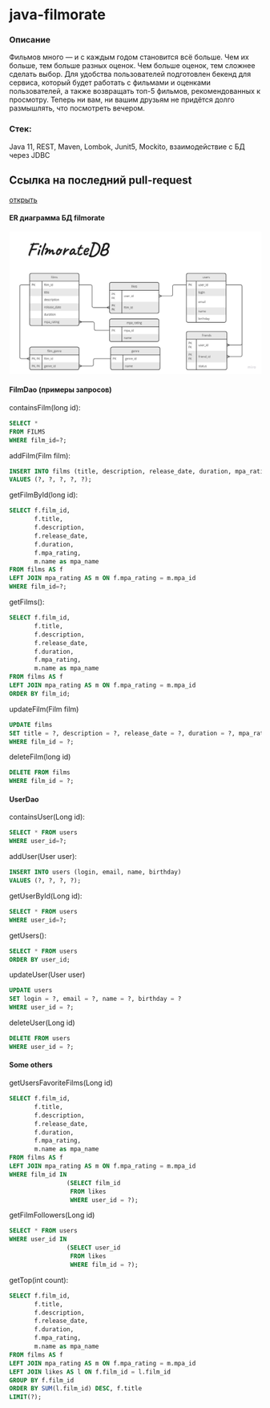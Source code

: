 # java-filmorate

### Описание
Фильмов много — и с каждым годом становится всё больше. Чем их больше, тем больше разных оценок. Чем больше оценок, тем сложнее сделать выбор. 
Для удобства пользователей подготовлен бекенд для сервиса, который будет работать с фильмами и оценками пользователей, а также возвращать топ-5 фильмов, рекомендованных к просмотру. 
Теперь ни вам, ни вашим друзьям не придётся долго размышлять, что посмотреть вечером.

### Стек:
Java 11, REST, Maven, Lombok, Junit5, Mockito, взаимодействие с БД через JDBC

## Ссылка на последний pull-request

[открыть](https://github.com/IceCubeNext/java-filmorate/pull/12)

#### ER диаграмма БД filmorate

<img title="ER diagram" alt="ER diagram" src="/images/Entity Relationship Diagram.jpg">

#### FilmDao (примеры запросов)

containsFilm(long id):

``` sql
SELECT * 
FROM FILMS 
WHERE film_id=?;
```

addFilm(Film film):

``` sql
INSERT INTO films (title, description, release_date, duration, mpa_rating)
VALUES (?, ?, ?, ?, ?);
```

getFilmById(long id):

``` sql
SELECT f.film_id,
       f.title,
       f.description,
       f.release_date,
       f.duration,
       f.mpa_rating,
       m.name as mpa_name
FROM films AS f
LEFT JOIN mpa_rating AS m ON f.mpa_rating = m.mpa_id
WHERE film_id=?;
```

getFilms():

``` sql
SELECT f.film_id,
       f.title,
       f.description,
       f.release_date,
       f.duration,
       f.mpa_rating,
       m.name as mpa_name
FROM films AS f
LEFT JOIN mpa_rating AS m ON f.mpa_rating = m.mpa_id
ORDER BY film_id;
```

updateFilm(Film film)

``` sql
UPDATE films 
SET title = ?, description = ?, release_date = ?, duration = ?, mpa_rating = ?
WHERE film_id = ?;
```

deleteFilm(long id)

``` sql
DELETE FROM films
WHERE film_id = ?;
```

#### UserDao

containsUser(Long id):
``` sql
SELECT * FROM users
WHERE user_id=?;
```

addUser(User user):
``` sql
INSERT INTO users (login, email, name, birthday)
VALUES (?, ?, ?, ?);
```

getUserById(Long id):

``` sql
SELECT * FROM users
WHERE user_id=?;
```

getUsers():

``` sql
SELECT * FROM users
ORDER BY user_id;
```

updateUser(User user)

``` sql
UPDATE users
SET login = ?, email = ?, name = ?, birthday = ?
WHERE user_id = ?;
```

deleteUser(Long id)

``` sql
DELETE FROM users
WHERE user_id = ?;
```

#### Some others

getUsersFavoriteFilms(Long id)

``` sql
SELECT f.film_id,
       f.title,
       f.description,
       f.release_date,
       f.duration,
       f.mpa_rating,
       m.name as mpa_name
FROM films AS f
LEFT JOIN mpa_rating AS m ON f.mpa_rating = m.mpa_id
WHERE film_id IN
                (SELECT film_id 
                 FROM likes 
                 WHERE user_id = ?);
```

getFilmFollowers(Long id)

``` sql
SELECT * FROM users
WHERE user_id IN
                (SELECT user_id 
                 FROM likes 
                 WHERE film_id = ?);
```

getTop(int count):

``` sql
SELECT f.film_id,
       f.title,
       f.description,
       f.release_date,
       f.duration,
       f.mpa_rating,
       m.name as mpa_name
FROM films AS f
LEFT JOIN mpa_rating AS m ON f.mpa_rating = m.mpa_id
LEFT JOIN likes AS l ON f.film_id = l.film_id
GROUP BY f.film_id
ORDER BY SUM(l.film_id) DESC, f.title
LIMIT(?);
```
